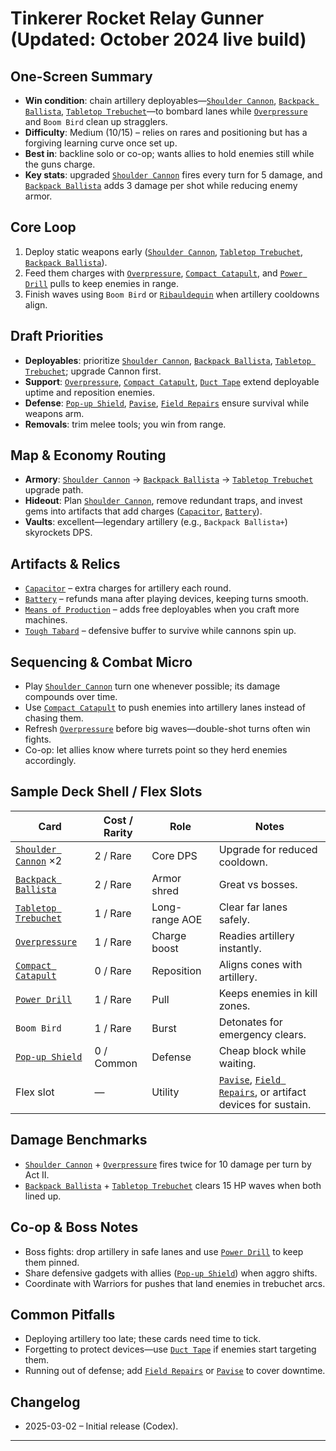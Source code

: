 # Tinkerer Rocket Relay Gunner (Updated: October 2024 live build)

## One-Screen Summary
- **Win condition**: chain artillery deployables—[`Shoulder Cannon`][card-shoulder-cannon], [`Backpack Ballista`][card-backpack-ballista], [`Tabletop Trebuchet`][card-tabletop-trebuchet]—to bombard lanes while [`Overpressure`][card-overpressure] and `Boom Bird` clean up stragglers.
- **Difficulty**: Medium (10/15) – relies on rares and positioning but has a forgiving learning curve once set up.
- **Best in**: backline solo or co-op; wants allies to hold enemies still while the guns charge.
- **Key stats**: upgraded [`Shoulder Cannon`][card-shoulder-cannon] fires every turn for 5 damage, and [`Backpack Ballista`][card-backpack-ballista] adds 3 damage per shot while reducing enemy armor.

## Core Loop
1. Deploy static weapons early ([`Shoulder Cannon`][card-shoulder-cannon], [`Tabletop Trebuchet`][card-tabletop-trebuchet], [`Backpack Ballista`][card-backpack-ballista]).
2. Feed them charges with [`Overpressure`][card-overpressure], [`Compact Catapult`][card-compact-catapult], and [`Power Drill`][card-power-drill] pulls to keep enemies in range.
3. Finish waves using `Boom Bird` or [`Ribauldequin`][card-ribauldequin] when artillery cooldowns align.

## Draft Priorities
- **Deployables**: prioritize [`Shoulder Cannon`][card-shoulder-cannon], [`Backpack Ballista`][card-backpack-ballista], [`Tabletop Trebuchet`][card-tabletop-trebuchet]; upgrade Cannon first.
- **Support**: [`Overpressure`][card-overpressure], [`Compact Catapult`][card-compact-catapult], [`Duct Tape`][card-duct-tape] extend deployable uptime and reposition enemies.
- **Defense**: [`Pop-up Shield`][card-pop-up-shield], [`Pavise`][card-pavise], [`Field Repairs`][card-field-repairs] ensure survival while weapons arm.
- **Removals**: trim melee tools; you win from range.

## Map & Economy Routing
- **Armory**: [`Shoulder Cannon`][card-shoulder-cannon] → [`Backpack Ballista`][card-backpack-ballista] → [`Tabletop Trebuchet`][card-tabletop-trebuchet] upgrade path.
- **Hideout**: Plan [`Shoulder Cannon`][card-shoulder-cannon], remove redundant traps, and invest gems into artifacts that add charges ([`Capacitor`][card-capacitor], [`Battery`][card-battery]).
- **Vaults**: excellent—legendary artillery (e.g., `Backpack Ballista+`) skyrockets DPS.

## Artifacts & Relics
- [`Capacitor`][card-capacitor] – extra charges for artillery each round.
- [`Battery`][card-battery] – refunds mana after playing devices, keeping turns smooth.
- [`Means of Production`][card-means-of-production] – adds free deployables when you craft more machines.
- [`Tough Tabard`][card-tough-tabard] – defensive buffer to survive while cannons spin up.

## Sequencing & Combat Micro
- Play [`Shoulder Cannon`][card-shoulder-cannon] turn one whenever possible; its damage compounds over time.
- Use [`Compact Catapult`][card-compact-catapult] to push enemies into artillery lanes instead of chasing them.
- Refresh [`Overpressure`][card-overpressure] before big waves—double-shot turns often win fights.
- Co-op: let allies know where turrets point so they herd enemies accordingly.

## Sample Deck Shell / Flex Slots
| Card | Cost / Rarity | Role | Notes |
| --- | --- | --- | --- |
| [`Shoulder Cannon`][card-shoulder-cannon] ×2 | 2 / Rare | Core DPS | Upgrade for reduced cooldown. |
| [`Backpack Ballista`][card-backpack-ballista] | 2 / Rare | Armor shred | Great vs bosses. |
| [`Tabletop Trebuchet`][card-tabletop-trebuchet] | 1 / Rare | Long-range AOE | Clear far lanes safely. |
| [`Overpressure`][card-overpressure] | 1 / Rare | Charge boost | Readies artillery instantly. |
| [`Compact Catapult`][card-compact-catapult] | 0 / Rare | Reposition | Aligns cones with artillery. |
| [`Power Drill`][card-power-drill] | 1 / Rare | Pull | Keeps enemies in kill zones. |
| `Boom Bird` | 1 / Rare | Burst | Detonates for emergency clears. |
| [`Pop-up Shield`][card-pop-up-shield] | 0 / Common | Defense | Cheap block while waiting. |
| Flex slot | — | Utility | [`Pavise`][card-pavise], [`Field Repairs`][card-field-repairs], or artifact devices for sustain. |

## Damage Benchmarks
- [`Shoulder Cannon`][card-shoulder-cannon] + [`Overpressure`][card-overpressure] fires twice for 10 damage per turn by Act II.
- [`Backpack Ballista`][card-backpack-ballista] + [`Tabletop Trebuchet`][card-tabletop-trebuchet] clears 15 HP waves when both lined up.

## Co-op & Boss Notes
- Boss fights: drop artillery in safe lanes and use [`Power Drill`][card-power-drill] to keep them pinned.
- Share defensive gadgets with allies ([`Pop-up Shield`][card-pop-up-shield]) when aggro shifts.
- Coordinate with Warriors for pushes that land enemies in trebuchet arcs.

## Common Pitfalls
- Deploying artillery too late; these cards need time to tick.
- Forgetting to protect devices—use [`Duct Tape`][card-duct-tape] if enemies start targeting them.
- Running out of defense; add [`Field Repairs`][card-field-repairs] or [`Pavise`][card-pavise] to cover downtime.

## Changelog
- 2025-03-02 – Initial release (Codex).

---

[card-shoulder-cannon]: https://hellcard.fandom.com/wiki/Shoulder_Cannon "Shoulder Cannon | Hellcard Wiki"
[card-backpack-ballista]: https://hellcard.fandom.com/wiki/Backpack_Ballista "Backpack Ballista | Hellcard Wiki"
[card-tabletop-trebuchet]: https://hellcard.fandom.com/wiki/Tabletop_Trebuchet "Tabletop Trebuchet | Hellcard Wiki"
[card-overpressure]: https://hellcard.fandom.com/wiki/Overpressure "Overpressure | Hellcard Wiki"
[card-compact-catapult]: https://hellcard.fandom.com/wiki/Compact_Catapult "Compact Catapult | Hellcard Wiki"
[card-power-drill]: https://hellcard.fandom.com/wiki/Power_Drill "Power Drill | Hellcard Wiki"
[card-ribauldequin]: https://hellcard.fandom.com/wiki/Ribauldequin "Ribauldequin | Hellcard Wiki"
[card-duct-tape]: https://hellcard.fandom.com/wiki/Duct_Tape "Duct Tape | Hellcard Wiki"
[card-pop-up-shield]: https://hellcard.fandom.com/wiki/Pop-up_Shield "Pop-up Shield | Hellcard Wiki"
[card-pavise]: https://hellcard.fandom.com/wiki/Pavise "Pavise | Hellcard Wiki"
[card-field-repairs]: https://hellcard.fandom.com/wiki/Field_Repairs "Field Repairs | Hellcard Wiki"
[card-capacitor]: https://hellcard.fandom.com/wiki/Capacitor "Capacitor | Hellcard Wiki"
[card-battery]: https://hellcard.fandom.com/wiki/Battery "Battery | Hellcard Wiki"
[card-means-of-production]: https://hellcard.fandom.com/wiki/Means_of_Production "Means of Production | Hellcard Wiki"
[card-tough-tabard]: https://hellcard.fandom.com/wiki/Tough_Tabard "Tough Tabard | Hellcard Wiki"
